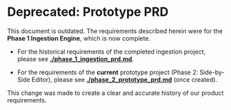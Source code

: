 # Deprecated: Prototype PRD

This document is outdated. The requirements described herein were for the **Phase 1 Ingestion Engine**, which is now complete.

- For the historical requirements of the completed ingestion project, please see **[./phase_1_ingestion_prd.md](./phase_1_ingestion_prd.md)**.

- For the requirements of the **current** prototype project (Phase 2: Side-by-Side Editor), please see **[./phase_2_prototype_prd.md](./phase_2_prototype_prd.md)** (once created).

This change was made to create a clear and accurate history of our product requirements.